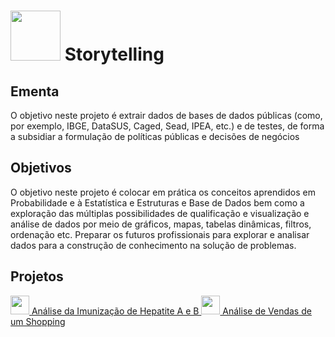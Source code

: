 # <img src = "https://github.com/anacgr05/PUCSP/assets/151938722/8ce7807a-d75c-43d7-ac12-4cdc3f616aeb" width="80"/> Storytelling
## Ementa 
O objetivo neste projeto é extrair dados de bases de dados públicas (como, por exemplo, IBGE, DataSUS, Caged,
Sead, IPEA, etc.) e de testes, de forma a subsidiar a formulação de políticas públicas e decisões de negócios
## Objetivos
O objetivo neste projeto é colocar em prática os conceitos aprendidos em Probabilidade e à Estatística e Estruturas e Base de Dados bem como a exploração 
das múltiplas possibilidades de qualificação e visualização e análise de dados por meio de gráficos, mapas, tabelas dinâmicas, filtros, ordenação etc.
Preparar os futuros profissionais para explorar e analisar dados para a construção de conhecimento na solução de problemas.
## Projetos
<a href="https://github.com/anacgr05/PUCSP/tree/main/Storytelling/An%C3%A1lise-da-Imuniza%C3%A7%C3%A3o-da-Hepatite-A-e-B">
  <img src = "https://github.com/anacgr05/PUCSP/assets/151938722/ee490893-3b60-49fd-b211-8a76ebb696c2V" width ="30"/> Análise da Imunização de Hepatite A e B


<a href="https://github.com/anacgr05/PUCSP/tree/main/Storytelling/An%C3%A1lise-das-Vendas-de-um-Shopping">
  <img src = "https://github.com/anacgr05/PUCSP/assets/151938722/0c076142-b8ec-46de-af5f-8d890936f463" width ="30"/> Análise de Vendas de um Shopping


